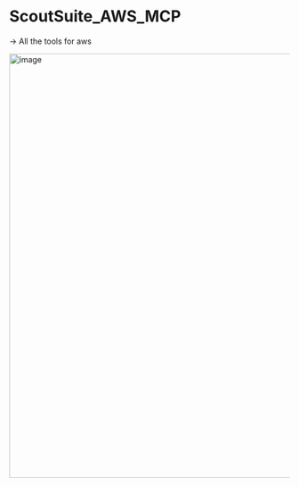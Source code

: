 # ScoutSuite_AWS_MCP



-> All the tools for aws

<img width="761" alt="image" src="https://github.com/user-attachments/assets/7865ea7d-0ea5-4905-9738-fff3dba19d2d" />

